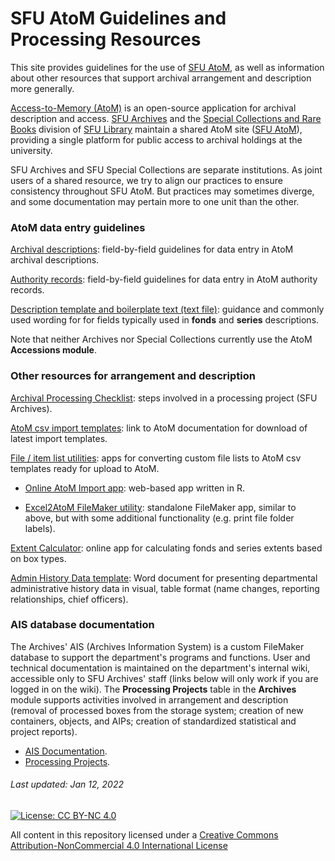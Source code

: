 # SFU AtoM Guidelines and Processing Resources
This site provides guidelines for the use of [SFU AtoM](https://atom.archives.sfu.ca), as well as information about other resources that support archival arrangement and description more generally.

[Access-to-Memory (AtoM)](https://www.accesstomemory.org/en/) is an open-source application for archival description and access. [SFU Archives](https://www.sfu.ca/archives.html) and the [Special Collections and Rare Books](https://www.lib.sfu.ca/about/branches-depts/special-collections) division of [SFU Library](https://www.lib.sfu.ca) maintain a shared AtoM site ([SFU AtoM](https://atom.archives.sfu.ca)), providing a single platform for public access to archival holdings at the university.

 SFU Archives and SFU Special Collections are separate institutions. As joint users of a shared resource, we try to align our practices to ensure consistency throughout SFU AtoM. But practices may sometimes diverge, and some documentation may pertain more to one unit than the other.

### AtoM data entry guidelines
[Archival descriptions](archival-description/overview.md): field-by-field guidelines for data entry in AtoM archival descriptions.

[Authority records](authority-records/overview.md): field-by-field guidelines for data entry in AtoM authority records.

[Description template and boilerplate text (text file)](downloads/description-template.txt): guidance and commonly used wording for for fields typically used in **fonds** and **series** descriptions.

Note that neither Archives nor Special Collections currently use the AtoM **Accessions module**.

### Other resources for arrangement and description
[Archival Processing Checklist](resources/archival-processing-checklist.md): steps involved in a processing project (SFU Archives).

[AtoM csv import templates](https://wiki.accesstomemory.org/wiki/Resources/CSV_templates): link to AtoM documentation for download of latest import templates.

[File / item list utilities](resources/file-item-lists.md): apps for converting custom file lists to AtoM csv templates ready for upload to AtoM.

- [Online AtoM Import app](resrouces/online-atom-import-app.md): web-based app written in R.

- [Excel2AtoM FileMaker utility](resources/atom2excel-utility.md): standalone FileMaker app, similar to above, but with some additional functionality (e.g. print file folder labels).

[Extent Calculator](resources/extent-calculator.md): online app for calculating fonds and series extents based on box types.

[Admin History Data template](downloads/admin-history-data-template.zip): Word document for presenting departmental administrative history data in visual, table format (name changes, reporting relationships, chief officers).

### AIS database documentation
The Archives' AIS (Archives Information System) is a custom FileMaker database to support the department's programs and functions. User and technical documentation is maintained on the department's internal wiki, accessible only to SFU Archives' staff (links below will only work if you are logged in on the wiki). The **Processing Projects** table in the **Archives** module supports activities involved in arrangement and description (removal of processed boxes from the storage system; creation of new containers, objects, and AIPs; creation of standardized statistical and project reports).
- [AIS Documentation](https://wiki.its.sfu.ca/departments/archives/index.php/AIS_User_Documentation).
- [Processing Projects](https://wiki.its.sfu.ca/departments/archives/index.php/Processing_Projects).

###### Last updated: Jan 12, 2022

[![License: CC BY-NC 4.0](https://img.shields.io/badge/License-CC%20BY--NC%204.0-lightgrey.svg)](https://creativecommons.org/licenses/by-nc/4.0/)

All content in this repository licensed under a [Creative Commons Attribution-NonCommercial 4.0 International License](https://creativecommons.org/licenses/by-nc/4.0/)
